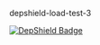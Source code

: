 depshield-load-test-3

[![DepShield Badge](https://cpeters2.dev.depshield.sonatype.org/badges/depshield-load-cpeters2d/depshield-load-test-3/depshield.svg)](https://sonatype.github.io/depshield-github-pages)
